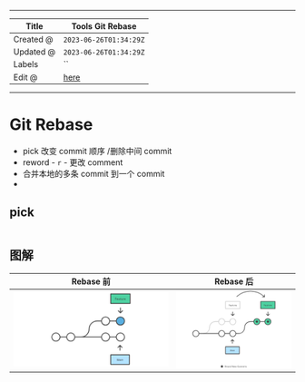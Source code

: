 -----

| Title     | Tools Git Rebase                                     |
| --------- | ---------------------------------------------------- |
| Created @ | `2023-06-26T01:34:29Z`                               |
| Updated @ | `2023-06-26T01:34:29Z`                               |
| Labels    | \`\`                                                 |
| Edit @    | [here](https://github.com/junxnone/xwiki/issues/274) |

-----

# Git Rebase

  - pick 改变 commit 顺序 /删除中间 commit
  - reword - `r` - 更改 comment
  - 合并本地的多条 commit 到一个 commit
  - 
## pick

``` 

```

## 图解

| Rebase 前                                                     | Rebase 后                                                     |
| ------------------------------------------------------------ | ------------------------------------------------------------ |
| ![image](media/2ca26da4327997e8c0a29eed7ab52fa5a2e0488c.png) | ![image](media/393b6641823c743b3a9c77e37058182afc7c024d.png) |
